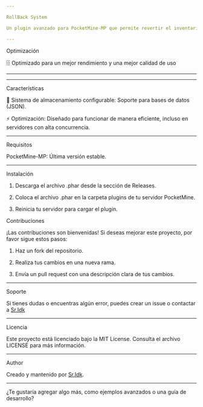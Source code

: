 ```yaml
---

RollBack System

Un plugin avanzado para PocketMine-MP que permite revertir el inventario de lo jugadores con una descripción e información precisa.

---
```


Optimización

🗄️ Optimizado para un mejor rendimiento y una mejor calidad de uso

---


---

Características

📂 Sistema de almacenamiento configurable: Soporte para bases de datos (JSON).

⚡ Optimización: Diseñado para funcionar de manera eficiente, incluso en servidores con alta concurrencia.



---

Requisitos

PocketMine-MP: Última versión estable.


---

Instalación

1. Descarga el archivo .phar desde la sección de Releases.


2. Coloca el archivo .phar en la carpeta plugins de tu servidor PocketMine.


3. Reinicia tu servidor para cargar el plugin.



Contribuciones

¡Las contribuciones son bienvenidas! Si deseas mejorar este proyecto, por favor sigue estos pasos:

1. Haz un fork del repositorio.


2. Realiza tus cambios en una nueva rama.


3. Envía un pull request con una descripción clara de tus cambios.




---

Soporte

Si tienes dudas o encuentras algún error, puedes crear un issue o contactar a [Sr.Idk](https://discord.com/users/)


---

Licencia

Este proyecto está licenciado bajo la MIT License. Consulta el archivo LICENSE para más información.


---

Author

Creado y mantenido por [Sr.Idk](https://discord.com/users/).


---

¿Te gustaría agregar algo más, como ejemplos avanzados o una guía de desarrollo?

